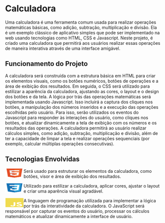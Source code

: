 # Calculadora

Uma calculadora é uma ferramenta comum usada para realizar operações matemáticas básicas, como adição, subtração, multiplicação e divisão. Ela é um exemplo clássico de aplicativo simples que pode ser implementado na web usando tecnologias como HTML, CSS e Javascript. Neste projeto, é criado uma calculadora que permitirá aos usuários realizar essas operações de maneira interativa através de uma interface amigável.

## Funcionamento do Projeto

A calculadora será construída com a estrutura básica em HTML para criar os elementos visuais, como os botões numéricos, botões de operações e a área de exibição dos resultados. Em seguida, o CSS será utilizado para estilizar a aparência da calculadora, ajustando as cores, o layout e o design dos botões e da tela.
A lógica por trás das operações matemáticas será implementada usando Javascript. Isso incluirá a captura dos cliques nos botões, a manipulação dos números inseridos e a execução das operações escolhidas pelo usuário. Para isso, serão utilizados os eventos do Javascript para responder às interações do usuário, como cliques nos botões, e atualizar dinamicamente a tela de exibição com os números e os resultados das operações.
A calculadora permitirá ao usuário realizar cálculos simples, como adição, subtração, multiplicação e divisão, além de ter a capacidade de limpar a tela e realizar operações sequenciais (por exemplo, calcular múltiplas operações consecutivas).

## Tecnologias Envolvidas

<div>
  <img align="left" alt="DevJoaoSouza-HTML" height="30" width="60" src="https://raw.githubusercontent.com/devicons/devicon/master/icons/html5/html5-original.svg">
  <p>Será usado para estruturar os elementos da calculadora, como botões, visor e área de exibição dos resultados.</p>
</div>
<div>
  <img align="left" alt="DevJoaoSouza-CSS" height="30" width="60" src="https://raw.githubusercontent.com/devicons/devicon/master/icons/css3/css3-original.svg">
  <p>Utilizado para estilizar a calculadora, aplicar cores, ajustar o layout e criar uma aparência visual agradável.</p>
</div>
<div>
  <img align="left" alt="DevJoaoSouza-JS" height="30" width="60" src="https://raw.githubusercontent.com/devicons/devicon/master/icons/javascript/javascript-plain.svg">
  <p>A linguagem de programação utilizada para implementar a lógica por trás da interatividade da calculadora. O JavaScript será responsável por capturar os eventos do usuário, processar os cálculos matemáticos e atualizar dinamicamente a interface de usuário.</p>
</div>